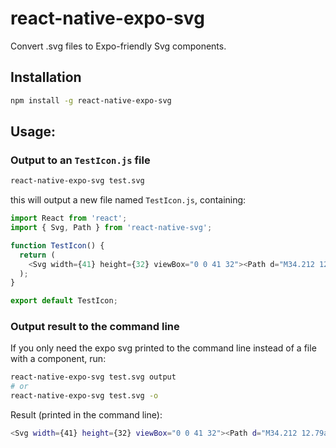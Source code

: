# react-native-expo-svg

Convert .svg files to Expo-friendly Svg components.

## Installation

```bash
npm install -g react-native-expo-svg
```

## Usage:

### Output to an `TestIcon.js` file

```bash
react-native-expo-svg test.svg
```

this will output a new file named `TestIcon.js`, containing:

```js
import React from 'react';
import { Svg, Path } from 'react-native-svg';

function TestIcon() {
  return (
    <Svg width={41} height={32} viewBox="0 0 41 32"><Path d="M34.212 12.79a6.11 6.11 0 0 1 .783-.05c3.317 0 6.005 2.665 6.005 5.955 0 3.289-2.688 5.955-6.005 5.955a6.01 6.01 0 0 1-4.051-1.56C27.991 28.38 23.288 32 17.234 32 6.49 32 .079 20.03 0 8.706c-.078-11.324 34.468-11.889 34.468 0 0 1.373-.087 2.74-.256 4.083zm.783 8.909c1.673 0 3.03-1.345 3.03-3.004 0-1.66-1.357-3.005-3.03-3.005-1.673 0-3.029 1.345-3.029 3.005 0 1.659 1.356 3.004 3.03 3.004z" fill="#000" fillRule="evenodd"/></Svg>
  );
}

export default TestIcon;
```

### Output result to the command line

If you only need the expo svg printed to the command line instead of a file with a component, run:

```bash
react-native-expo-svg test.svg output
# or
react-native-expo-svg test.svg -o
```

Result (printed in the command line):

```bash
<Svg width={41} height={32} viewBox="0 0 41 32"><Path d="M34.212 12.79a6.11 6.11 0 0 1 .783-.05c3.317 0 6.005 2.665 6.005 5.955 0 3.289-2.688 5.955-6.005 5.955a6.01 6.01 0 0 1-4.051-1.56C27.991 28.38 23.288 32 17.234 32 6.49 32 .079 20.03 0 8.706c-.078-11.324 34.468-11.889 34.468 0 0 1.373-.087 2.74-.256 4.083zm.783 8.909c1.673 0 3.03-1.345 3.03-3.004 0-1.66-1.357-3.005-3.03-3.005-1.673 0-3.029 1.345-3.029 3.005 0 1.659 1.356 3.004 3.03 3.004z" fill="#000" fillRule="evenodd"/></Svg>
```
